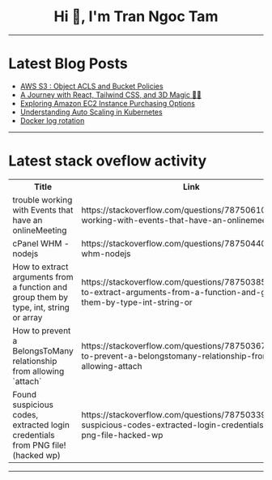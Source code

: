 <h1 align="center">Hi 👋, I'm Tran Ngoc Tam</h1>

---

# Latest Blog Posts 
<!-- BLOG-POST-LIST:START -->
- [AWS S3 : Object ACLS and Bucket Policies](https://dev.to/oladipupoabeeb/aws-s3-object-acls-and-bucket-policies-14i9)
- [A Journey with React, Tailwind CSS, and 3D Magic 🎨✨](https://dev.to/randolphdy9/a-journey-with-react-tailwind-css-and-3d-magic-4b62)
- [Exploring Amazon EC2 Instance Purchasing Options](https://dev.to/sachithmayantha/exploring-amazon-ec2-instance-purchasing-options-4am2)
- [Understanding Auto Scaling in Kubernetes](https://dev.to/jensen1806/understanding-auto-scaling-in-kubernetes-5gl1)
- [Docker log rotation](https://dev.to/apetryla/docker-log-rotation-1d59)
<!-- BLOG-POST-LIST:END -->

---

# Latest stack oveflow activity
<table>
  <tr><th>Title</th><th>Link</th></tr>
  <!-- STACKOVERFLOW:START --><tr><td>trouble working with Events that have an onlineMeeting</td><td>https://stackoverflow.com/questions/78750610/trouble-working-with-events-that-have-an-onlinemeeting</td></tr><tr><td>cPanel WHM - nodejs</td><td>https://stackoverflow.com/questions/78750440/cpanel-whm-nodejs</td></tr><tr><td>How to extract arguments from a function and group them by type, int, string or array</td><td>https://stackoverflow.com/questions/78750385/how-to-extract-arguments-from-a-function-and-group-them-by-type-int-string-or</td></tr><tr><td>How to prevent a BelongsToMany relationship from allowing `attach`</td><td>https://stackoverflow.com/questions/78750367/how-to-prevent-a-belongstomany-relationship-from-allowing-attach</td></tr><tr><td>Found suspicious codes, extracted login credentials from PNG file! &lpar;hacked wp&rpar;</td><td>https://stackoverflow.com/questions/78750339/found-suspicious-codes-extracted-login-credentials-from-png-file-hacked-wp</td></tr><!-- STACKOVERFLOW:END -->
</table>

---


